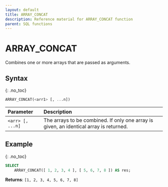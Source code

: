 ```yaml
---
layout: default
title: ARRAY_CONCAT
description: Reference material for ARRAY_CONCAT function
parent: SQL functions
---
```


# ARRAY\_CONCAT

Combines one or more arrays that are passed as arguments.

## Syntax
{: .no_toc}

```sql
ARRAY_CONCAT(<arr1> [, ...n])
```

| Parameter        | Description                                                                            |
| :---------------- | :-------------------------------------------------------------------------------------- |
| `<arr> [, ...n]` | The arrays to be combined. If only one array is given, an identical array is returned. |

## Example
{: .no_toc}

```sql
SELECT
    ARRAY_CONCAT([ 1, 2, 3, 4 ], [ 5, 6, 7, 8 ]) AS res;
```

**Returns**: `[1, 2, 3, 4, 5, 6, 7, 8]`

